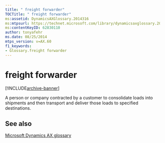 ```yaml
---
title: " freight forwarder"
TOCTitle: " freight forwarder"
ms:assetid: DynamicsAXGlossary.2014316
ms:mtpsurl: https://technet.microsoft.com/library/dynamicsaxglossary.2014316(v=AX.60)
ms:contentKeyID: 62830110
author: tonyafehr
ms.date: 08/25/2014
mtps_version: v=AX.60
f1_keywords:
- Glossary.freight forwarder
---
```


# freight forwarder


[!INCLUDE[archive-banner](includes/archive-banner.md)]

A person or company contracted by a customer to consolidate loads into shipments and then transport and deliver those loads to specified destinations.

## See also

[Microsoft Dynamics AX glossary](glossary/microsoft-dynamics-ax-glossary.md)

  


